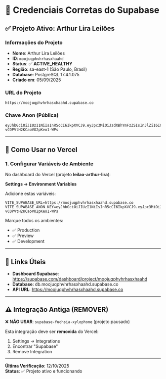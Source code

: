 # 🔑 Credenciais Corretas do Supabase

## ✅ Projeto Ativo: Arthur Lira Leilões

### Informações do Projeto
- **Nome**: Arthur Lira Leilões
- **ID**: `moojuqphvhrhasxhaahd`
- **Status**: ✅ **ACTIVE_HEALTHY**
- **Região**: sa-east-1 (São Paulo, Brasil)
- **Database**: PostgreSQL 17.4.1.075
- **Criado em**: 05/09/2025

### URL do Projeto
```
https://moojuqphvhrhasxhaahd.supabase.co
```

### Chave Anon (Pública)
```
eyJhbGciOiJIUzI1NiIsInR5cCI6IkpXVCJ9.eyJpc3MiOiJzdXBhYmFzZSIsInJlZiI6Im1vb2p1cXBodmhyaGFzeGhhYWhkIiwicm9sZSI6ImFub24iLCJpYXQiOjE3NTcwNDExMzEsImV4cCI6MjA3MjYxNzEzMX0.GR3YIs0QWsZP3Rdvw_-vCOPVtH2KCaoVO2pKeo1-WPs
```

---

## 📝 Como Usar no Vercel

### 1. Configurar Variáveis de Ambiente

No dashboard do Vercel (projeto **leilao-arthur-lira**):

**Settings → Environment Variables**

Adicione estas variáveis:

```env
VITE_SUPABASE_URL=https://moojuqphvhrhasxhaahd.supabase.co
VITE_SUPABASE_ANON_KEY=eyJhbGciOiJIUzI1NiIsInR5cCI6IkpXVCJ9.eyJpc3MiOiJzdXBhYmFzZSIsInJlZiI6Im1vb2p1cXBodmhyaGFzeGhhYWhkIiwicm9sZSI6ImFub24iLCJpYXQiOjE3NTcwNDExMzEsImV4cCI6MjA3MjYxNzEzMX0.GR3YIs0QWsZP3Rdvw_-vCOPVtH2KCaoVO2pKeo1-WPs
```

Marque todos os ambientes:
- ✅ Production
- ✅ Preview  
- ✅ Development

---

## 🔗 Links Úteis

- **Dashboard Supabase**: https://supabase.com/dashboard/project/moojuqphvhrhasxhaahd
- **Database**: db.moojuqphvhrhasxhaahd.supabase.co
- **API URL**: https://moojuqphvhrhasxhaahd.supabase.co

---

## ⚠️ Integração Antiga (REMOVER)

❌ **NÃO USAR**: `supabase-fuchsia-xylophone` (projeto pausado)

Esta integração deve ser **removida** do Vercel:
1. Settings → Integrations
2. Encontrar "Supabase"
3. Remove Integration

---

**Última Verificação**: 12/10/2025  
**Status**: ✅ Projeto ativo e funcionando

